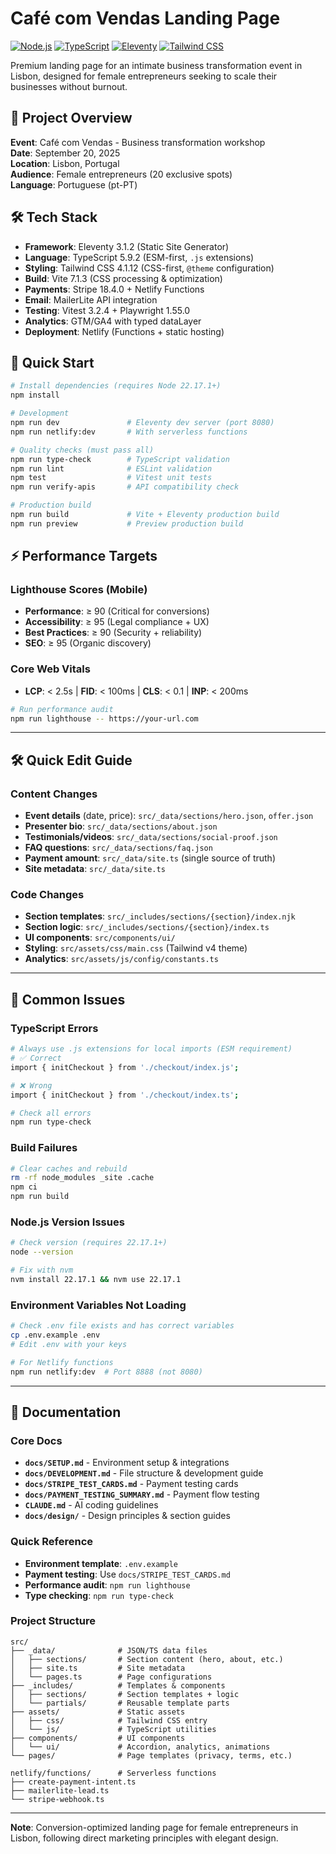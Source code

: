 # Café com Vendas Landing Page

[![Node.js](https://img.shields.io/badge/node-%3E%3D22.17.1-brightgreen.svg)](https://nodejs.org/)
[![TypeScript](https://img.shields.io/badge/TypeScript-5.9.2-blue.svg)](https://www.typescriptlang.org/)
[![Eleventy](https://img.shields.io/badge/Eleventy-3.1.2-orange.svg)](https://www.11ty.dev/)
[![Tailwind CSS](https://img.shields.io/badge/Tailwind-4.1.12-38bdf8.svg)](https://tailwindcss.com/)

Premium landing page for an intimate business transformation event in Lisbon, designed for female entrepreneurs seeking to scale their businesses without burnout.

## 🎯 Project Overview

**Event**: Café com Vendas - Business transformation workshop  
**Date**: September 20, 2025  
**Location**: Lisbon, Portugal  
**Audience**: Female entrepreneurs (20 exclusive spots)  
**Language**: Portuguese (pt-PT)

## 🛠 Tech Stack

- **Framework**: Eleventy 3.1.2 (Static Site Generator)
- **Language**: TypeScript 5.9.2 (ESM-first, `.js` extensions)
- **Styling**: Tailwind CSS 4.1.12 (CSS-first, `@theme` configuration)
- **Build**: Vite 7.1.3 (CSS processing & optimization)
- **Payments**: Stripe 18.4.0 + Netlify Functions
- **Email**: MailerLite API integration
- **Testing**: Vitest 3.2.4 + Playwright 1.55.0
- **Analytics**: GTM/GA4 with typed dataLayer
- **Deployment**: Netlify (Functions + static hosting)

## 🚀 Quick Start

```bash
# Install dependencies (requires Node 22.17.1+)
npm install

# Development
npm run dev               # Eleventy dev server (port 8080)
npm run netlify:dev       # With serverless functions

# Quality checks (must pass all)
npm run type-check        # TypeScript validation
npm run lint              # ESLint validation  
npm test                  # Vitest unit tests
npm run verify-apis       # API compatibility check

# Production build
npm run build             # Vite + Eleventy production build
npm run preview           # Preview production build
```

## ⚡ Performance Targets

### Lighthouse Scores (Mobile)
- **Performance**: ≥ 90 (Critical for conversions)
- **Accessibility**: ≥ 95 (Legal compliance + UX)
- **Best Practices**: ≥ 90 (Security + reliability)
- **SEO**: ≥ 95 (Organic discovery)

### Core Web Vitals
- **LCP**: < 2.5s | **FID**: < 100ms | **CLS**: < 0.1 | **INP**: < 200ms

```bash
# Run performance audit
npm run lighthouse -- https://your-url.com
```

---

## 🛠 Quick Edit Guide

### Content Changes
- **Event details** (date, price): `src/_data/sections/hero.json`, `offer.json`
- **Presenter bio**: `src/_data/sections/about.json`
- **Testimonials/videos**: `src/_data/sections/social-proof.json`
- **FAQ questions**: `src/_data/sections/faq.json`
- **Payment amount**: `src/_data/site.ts` (single source of truth)
- **Site metadata**: `src/_data/site.ts`

### Code Changes
- **Section templates**: `src/_includes/sections/{section}/index.njk`
- **Section logic**: `src/_includes/sections/{section}/index.ts`
- **UI components**: `src/components/ui/`
- **Styling**: `src/assets/css/main.css` (Tailwind v4 theme)
- **Analytics**: `src/assets/js/config/constants.ts`

---

## 🚨 Common Issues

### TypeScript Errors
```bash
# Always use .js extensions for local imports (ESM requirement)
# ✅ Correct
import { initCheckout } from './checkout/index.js';

# ❌ Wrong
import { initCheckout } from './checkout/index.ts';

# Check all errors
npm run type-check
```

### Build Failures
```bash
# Clear caches and rebuild
rm -rf node_modules _site .cache
npm ci
npm run build
```

### Node.js Version Issues
```bash
# Check version (requires 22.17.1+)
node --version

# Fix with nvm
nvm install 22.17.1 && nvm use 22.17.1
```

### Environment Variables Not Loading
```bash
# Check .env file exists and has correct variables
cp .env.example .env
# Edit .env with your keys

# For Netlify functions
npm run netlify:dev  # Port 8888 (not 8080)
```

---

## 📖 Documentation

### Core Docs
- **`docs/SETUP.md`** - Environment setup & integrations
- **`docs/DEVELOPMENT.md`** - File structure & development guide  
- **`docs/STRIPE_TEST_CARDS.md`** - Payment testing cards
- **`docs/PAYMENT_TESTING_SUMMARY.md`** - Payment flow testing
- **`CLAUDE.md`** - AI coding guidelines
- **`docs/design/`** - Design principles & section guides

### Quick Reference
- **Environment template**: `.env.example`
- **Payment testing**: Use `docs/STRIPE_TEST_CARDS.md`
- **Performance audit**: `npm run lighthouse`
- **Type checking**: `npm run type-check`

### Project Structure
```
src/
├── _data/              # JSON/TS data files
│   ├── sections/       # Section content (hero, about, etc.)
│   ├── site.ts         # Site metadata
│   └── pages.ts        # Page configurations
├── _includes/          # Templates & components
│   ├── sections/       # Section templates + logic
│   └── partials/       # Reusable template parts
├── assets/             # Static assets
│   ├── css/            # Tailwind CSS entry
│   └── js/             # TypeScript utilities
├── components/         # UI components
│   └── ui/             # Accordion, analytics, animations
└── pages/              # Page templates (privacy, terms, etc.)

netlify/functions/      # Serverless functions
├── create-payment-intent.ts
├── mailerlite-lead.ts
└── stripe-webhook.ts
```

---

**Note**: Conversion-optimized landing page for female entrepreneurs in Lisbon, following direct marketing principles with elegant design.
